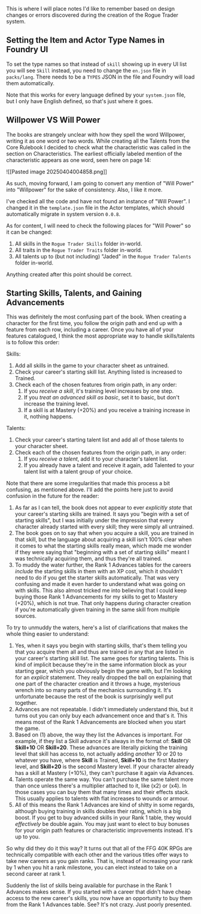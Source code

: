This is where I will place notes I'd like to remember based on design changes or errors discovered during the creation of the Rogue Trader system.

## Setting the Item and Actor Type Names in Foundry UI

To set the type names so that instead of `skill` showing up in every UI list you will see `Skill` instead, you need to change the `en.json` file in `packs/lang`. There needs to be a `TYPES` JSON in the file and Foundry will load them automatically.

Note that this works for every language defined by your `system.json` file, but I only have English defined, so that's just where it goes.

## Willpower VS Will Power

The books are strangely unclear with how they spell the word Willpower, writing it as one word or two words. While creating all the Talents from the Core Rulebook I decided to check what the characteristic was called in the section on Characteristics. The earliest officially labeled mention of the characteristic appears as one word, seen here on page 14:

![[Pasted image 20250404004858.png]]

As such, moving forward, I am going to convert any mention of "Will Power" into "Willpower" for the sake of consistency. Also, I like it more. 

I've checked all the code and have not found an instance of "Will Power". I changed it in the `template.json` file in the Actor templates, which should automatically migrate in system version `0.0.8`.

As for content, I will need to check the following places for "Will Power" so it can be changed:

1. All skills in the `Rogue Trader Skills` folder in-world.
2. All traits in the `Rogue Trader Traits` folder in-world.
3. All talents up to (but not including) "Jaded" in the `Rogue Trader Talents` folder in-world.

Anything created after this point should be correct.

## Starting Skills, Talents, and Gaining Advancements

This was definitely the most confusing part of the book. When creating a character for the first time, you follow the origin path and end up with a feature from each row, including a career. Once you have all of your features catalogued, I think the most appropriate way to handle skills/talents is to follow this order:

Skills:
1. Add all skills in the game to your character sheet as untrained.
2. Check your career's starting skill list. Anything listed is increased to Trained.
3. Check each of the chosen features from origin path, in any order:
	1. If you *receive a skill*, it's training level increases by one step.
	2. If you *treat an advanced skill as basic*, set it to basic, but don't increase the training level.
	3. If a skill is at Mastery (+20%) and you receive a training increase in it, nothing happens.

Talents:
1. Check your career's starting talent list and add all of those talents to your character sheet.
2. Check each of the chosen features from the origin path, in any order:
	1. If you *receive a talent*, add it to your character's talent list.
	2. If you already have a talent and receive it again, add Talented to your talent list with a talent group of your choice.

Note that there are some irregularities that made this process a bit confusing, as mentioned above. I'll add the points here just to avoid confusion in the future for the reader:

1. As far as I can tell, the book does not appear to ever *explicitly state* that your career's starting skills are trained. It says you "begin with a set of starting skills", but I was initially under the impression that every character already started with every skill; they were simply all untrained.
2. The book goes on to say that when you acquire a skill, you are trained in that skill, but the language about acquiring a skill isn't 100% clear when it comes to what the starting skills really mean, which made me wonder if they were saying that "beginning with a set of starting skills" meant I was technically acquiring them, and thus they're all trained.
3. To muddy the water further, the Rank 1 Advances tables for the careers *include* the starting skills in them with an XP cost, which it shouldn't need to do if you get the starter skills automatically. That was very confusing and made it even harder to understand what was going on with skills. This also almost tricked me into believing that I could keep buying those Rank 1 Advancements for my skills to get to Mastery (+20%), which is not true. That only happens during character creation if you're automatically given training in the same skill from multiple sources.

To try to unmuddy the waters, here's a list of clarifications that makes the whole thing easier to understand:

1. Yes, when it says you begin with starting skills, that's them telling you that you acquire them all and thus are trained in any that are listed in your career's starting skill list. The same goes for starting talents. This is kind of implicit because they're in the same information block as your starting gear, which you obviously begin the game with, but I'm looking for an *explicit* statement. They really dropped the ball on explaining that one part of the character creation and it throws a huge, mysterious wrench into so many parts of the mechanics surrounding it. It's unfortunate because the rest of the book is surprisingly well put together.
2. Advances are not repeatable. I didn't immediately understand this, but it turns out you can only buy each advancement once and that's it. This means most of the Rank 1 Advancements are blocked when you start the game.
3. Based on (1) above, the way they list the Advances is important. For example, if they list a Skill advance it's always in the format of: **Skill** OR **Skill+10** OR **Skill+20**. These advances are literally picking the training level that skill has access to, not actually adding *another* 10 or 20 to whatever you have, where **Skill** is Trained, **Skill+10** is the first Mastery level, and **Skill+20** is the second Mastery level. If your character already has a skill at Mastery (+10%), they can't purchase it again via Advances.
4. Talents operate the same way. You can't purchase the same talent more than once unless there's a multiplier attached to it, like (x2) or (x4). In those cases you can buy them that many times and their effects stack. This usually applies to talents with flat increases to wounds or armour.
5. All of this means the Rank 1 Advances are kind of shitty in some regards, although buying training in skills doubles their rating, which is a big boost. If you get to buy advanced skills in your Rank 1 table, they would *effectively* be double again. You may just want to elect to buy bonuses for your origin path features or characteristic improvements instead. It's up to you.

So why did they do it this way? It turns out that all of the FFG 40K RPGs are technically compatible with each other and the various titles offer ways to take new careers as you gain ranks. That is, instead of increasing your rank by 1 when you hit a rank milestone, you can elect instead to take on a second career at rank 1. 

Suddenly the list of skills being available for purchase in the Rank 1 Advances makes sense. If you started with a career that didn't have cheap access to the new career's skills, you now have an opportunity to buy them from the Rank 1 Advances table. See? It's not crazy. Just poorly presented. 